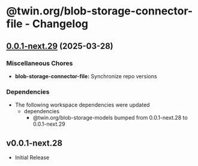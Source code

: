 # @twin.org/blob-storage-connector-file - Changelog

## [0.0.1-next.29](https://github.com/twinfoundation/blob-storage/compare/blob-storage-connector-file-v0.0.1-next.28...blob-storage-connector-file-v0.0.1-next.29) (2025-03-28)


### Miscellaneous Chores

* **blob-storage-connector-file:** Synchronize repo versions


### Dependencies

* The following workspace dependencies were updated
  * dependencies
    * @twin.org/blob-storage-models bumped from 0.0.1-next.28 to 0.0.1-next.29

## v0.0.1-next.28

- Initial Release
